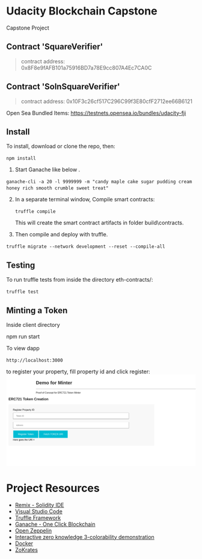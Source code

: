 # Udacity Blockchain Capstone

Capstone Project


Contract 'SquareVerifier'
--------------------------
> contract address:    0x8F8e9fAFB101a75916BD7a78E9cc807A4Ec7CA0C

Contract 'SolnSquareVerifier'
------------------------------
> contract address:    0x10F3c26cf517C296C99f3E80cfF2712ee66B6121

Open Sea Bundled Items: https://testnets.opensea.io/bundles/udacity-fji


## Install

To install, download or clone the repo, then:

`npm install`

1. Start Ganache like below .

`ganache-cli -a 20 -l 9999999 -m "candy maple cake sugar pudding cream honey rich smooth crumble sweet treat"` 

2. In a separate terminal window, Compile smart contracts:

    `truffle compile`

    This will create the smart contract artifacts in folder build\contracts.

3. Then compile and deploy with truffle.

`truffle migrate --network development --reset --compile-all`

## Testing
  To run truffle tests from inside the directory eth-contracts/:

`truffle test`

## Minting a Token
Inside client directory

npm run start

To view dapp

`http://localhost:3000`

to register your property, fill property id and click register:
![AppFrontPage](images/image.png)


# Project Resources

* [Remix - Solidity IDE](https://remix.ethereum.org/)
* [Visual Studio Code](https://code.visualstudio.com/)
* [Truffle Framework](https://truffleframework.com/)
* [Ganache - One Click Blockchain](https://truffleframework.com/ganache)
* [Open Zeppelin ](https://openzeppelin.org/)
* [Interactive zero knowledge 3-colorability demonstration](http://web.mit.edu/~ezyang/Public/graph/svg.html)
* [Docker](https://docs.docker.com/install/)
* [ZoKrates](https://github.com/Zokrates/ZoKrates)